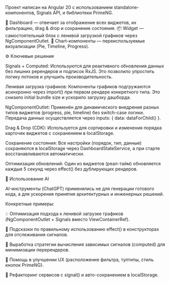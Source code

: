 Проект написан на Angular 20 с использованием standalone-компонентов, Signals API, и библиотеки PrimeNG.

📂 Dashboard — отвечает за отображение всех виджетов, их фильтрацию, drag & drop и сохранение состояния.
📦 Widget — самостоятельный блок с ленивой загрузкой графиков через NgComponentOutlet.
🧩 Chart-компоненты — переиспользуемые визуализации (Pie, Timeline, Progress).

⚙️ Ключевые решения

Signals + Computed:
Используются для реактивного обновления данных без лишних ререндеров и подписок RxJS.
Это позволило упростить логику потоков и улучшить производительность.

Ленивая загрузка графиков:
Компоненты графиков подгружаются асинхронно через import() при первом рендере конкретного типа.
Это снизило initial bundle size и ускорило загрузку дашборда.

NgComponentOutlet:
Применён для динамического внедрения разных типов виджетов (progress, pie, timeline) без switch-case логики.
Передача данных осуществляется через inputs: { data: dataForChild() }.

Drag & Drop (CDK):
Используется для сортировки и изменения порядка карточек виджетов с сохранением в localStorage.

Сохранение состояния:
Все настройки (порядок, тип, данные) сохраняются в localStorage через DashboardStateService,
а при старте восстанавливаются автоматически.

Оптимизация обновлений:
Один из виджетов (реал-тайм) обновляется каждые 5 секунд через effect() без дублирующих рендеров.

🤖 Использование AI

AI-инструменты (ChatGPT) применялись не для генерации готового кода,
а для ускорения принятия архитектурных и инженерных решений.

Конкретные примеры:

💡 Оптимизация подхода к ленивой загрузке графиков (NgComponentOutlet + Signals вместо ViewContainerRef).

🔄 Подсказки по правильному использованию effect() в конструкторах для отслеживания сигналов.

🧮 Выработка стратегии вычисления зависимых сигналов (computed) для минимизации перерендеров.

🎨 Помощь в улучшении UX (расположение фильтра, тултипы, стиль кнопок PrimeNG).

🧱 Рефакторинг сервисов с signal() и авто-сохранением в localStorage.

